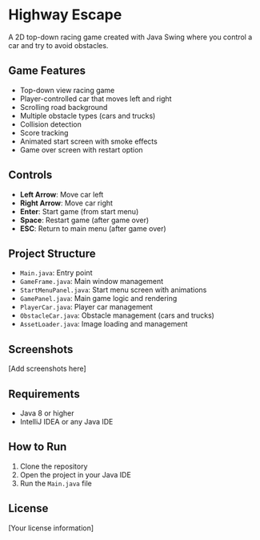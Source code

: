 # Highway Escape

A 2D top-down racing game created with Java Swing where you control a car and try to avoid obstacles.

## Game Features

- Top-down view racing game
- Player-controlled car that moves left and right
- Scrolling road background
- Multiple obstacle types (cars and trucks)
- Collision detection
- Score tracking
- Animated start screen with smoke effects
- Game over screen with restart option

## Controls

- **Left Arrow**: Move car left
- **Right Arrow**: Move car right
- **Enter**: Start game (from start menu)
- **Space**: Restart game (after game over)
- **ESC**: Return to main menu (after game over)

## Project Structure

- `Main.java`: Entry point
- `GameFrame.java`: Main window management
- `StartMenuPanel.java`: Start menu screen with animations
- `GamePanel.java`: Main game logic and rendering
- `PlayerCar.java`: Player car management
- `ObstacleCar.java`: Obstacle management (cars and trucks)
- `AssetLoader.java`: Image loading and management

## Screenshots

[Add screenshots here]

## Requirements

- Java 8 or higher
- IntelliJ IDEA or any Java IDE

## How to Run

1. Clone the repository
2. Open the project in your Java IDE
3. Run the `Main.java` file

## License

[Your license information]
